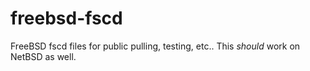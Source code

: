 # freebsd-fscd
FreeBSD fscd files for public pulling, testing, etc..  This *should* work on NetBSD as well.
